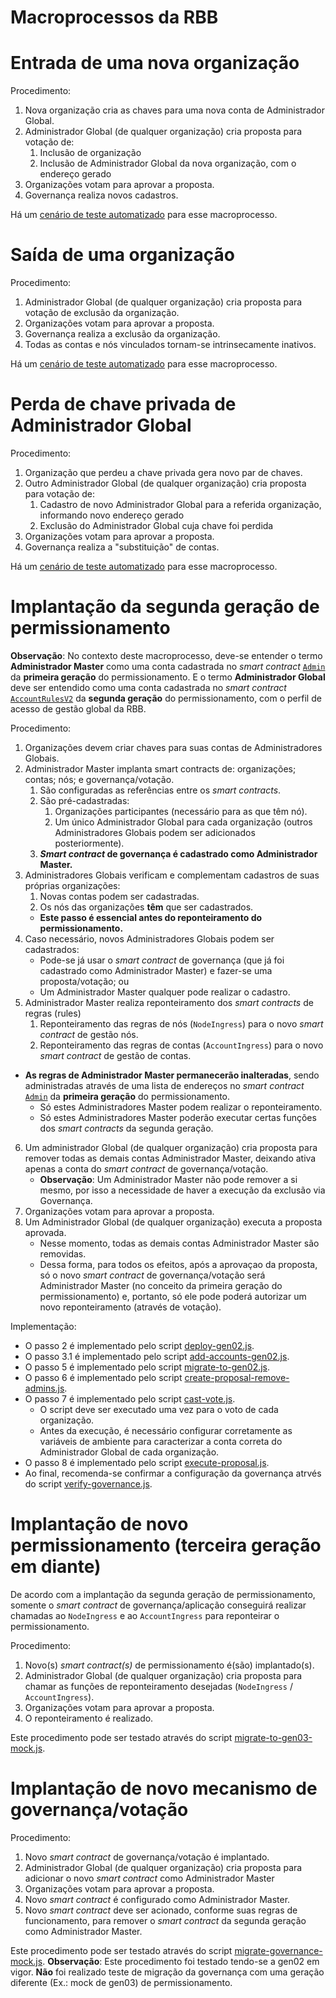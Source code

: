 # Macroprocessos da RBB

# Entrada de uma nova organização

Procedimento:
1. Nova organização cria as chaves para uma nova conta de Administrador Global.
2. Administrador Global (de qualquer organização) cria proposta para votação de:
   1. Inclusão de organização
   2. Inclusão de Administrador Global da nova organização, com o endereço gerado
3. Organizações votam para aprovar a proposta.
4. Governança realiza novos cadastros.

Há um [cenário de teste automatizado](../features/macroprocesses.feature) para esse macroprocesso.


# Saída de uma organização

Procedimento:
1. Administrador Global (de qualquer organização) cria proposta para votação de exclusão da organização.
2. Organizações votam para aprovar a proposta.
3. Governança realiza a exclusão da organização.
4. Todas as contas e nós vinculados tornam-se intrinsecamente inativos.

Há um [cenário de teste automatizado](../features/macroprocesses.feature) para esse macroprocesso.


# Perda de chave privada de Administrador Global

Procedimento:
1. Organização que perdeu a chave privada gera novo par de chaves.
2. Outro Administrador Global (de qualquer organização) cria proposta para votação de:
   1. Cadastro de novo Administrador Global para a referida organização, informando novo endereço gerado
   2. Exclusão do Administrador Global cuja chave foi perdida
3. Organizações votam para aprovar a proposta.
4. Governança realiza a "substituição" de contas.

Há um [cenário de teste automatizado](../features/macroprocesses.feature) para esse macroprocesso.


# Implantação da segunda geração de permissionamento

**Observação**: No contexto deste macroprocesso, deve-se entender o termo **Administrador Master** como uma conta cadastrada no *smart contract* [`Admin`](../../gen01/contracts/Admin.sol) da **primeira geração** do permissionamento. E o termo **Administrador Global** deve ser entendido como uma conta cadastrada no *smart contract* [`AccountRulesV2`](../contracts/AccountRulesV2.sol) da **segunda geração** do permissionamento, com o perfil de acesso de gestão global da RBB.

Procedimento:
1. Organizações devem criar chaves para suas contas de Administradores Globais.
2. Administrador Master implanta smart contracts de: organizações; contas; nós; e governança/votação.
   1. São configuradas as referências entre os *smart contracts*.
   2. São pré-cadastradas:
      1. Organizações participantes (necessário para as que têm nó).
      2. Um único Administrador Global para cada organização (outros Administradores Globais podem ser adicionados posteriormente).
   3. ***Smart contract* de governança é cadastrado como Administrador Master.**
3. Administradores Globais verificam e complementam cadastros de suas próprias organizações:
   1. Novas contas podem ser cadastradas.
   2. Os nós das organizações **têm** que ser cadastrados.
   - **Este passo é essencial antes do reponteiramento do permissionamento.**
4. Caso necessário, novos Administradores Globais podem ser cadastrados:
   - Pode-se já usar o *smart contract* de governança (que já foi cadastrado como Administrador Master) e fazer-se uma proposta/votação; ou
   - Um Administrador Master qualquer pode realizar o cadastro.
5. Administrador Master realiza reponteiramento dos *smart contracts* de regras (rules)
   1. Reponteiramento das regras de nós (`NodeIngress`) para o novo *smart contract* de gestão nós.
   2. Reponteiramento das regras de contas (`AccountIngress`) para o novo *smart contract* de gestão de contas.
- **As regras de Administrador Master permanecerão inalteradas**, sendo administradas através de uma lista de endereços no *smart contract* [`Admin`](../../gen01/contracts/Admin.sol) da **primeira geração** do permissionamento.
   - Só estes Administradores Master podem realizar o reponteiramento.
   - Só estes Administradores Master poderão executar certas funções dos *smart contracts* da segunda geração.
6. Um administrador Global (de qualquer organização) cria proposta para remover todas as demais contas Administrador Master, deixando ativa apenas a conta do *smart contract* de governança/votação.
   - **Observação**: Um Administrador Master não pode remover a si mesmo, por isso a necessidade de haver a execução da exclusão via Governança.
7. Organizações votam para aprovar a proposta.
8. Um Administrador Global (de qualquer organização) executa a proposta aprovada.
   - Nesse momento, todas as demais contas Administrador Master são removidas.
   - Dessa forma, para todos os efeitos, após a aprovaçao da proposta, só o novo *smart contract* de governança/votação será Administrador Master (no conceito da primeira geração do permissionamento) e, portanto, só ele pode poderá autorizar um novo reponteiramento (através de votação).

Implementação:
- O passo 2 é implementado pelo script [deploy-gen02.js](../deploy/deploy-gen02.js).
- O passo 3.1 é implementado pelo script [add-accounts-gen02.js](../deploy/add-accounts-gen02.js).
- O passo 5 é implementado pelo script [migrate-to-gen02.js](../deploy/migrate-to-gen02.js).
- O passo 6 é implementado pelo script [create-proposal-remove-admins.js](../deploy/create-proposal-remove-admins.js).
- O passo 7 é implementado pelo script [cast-vote.js](../deploy/cast-vote.js).
  - O script deve ser executado uma vez para o voto de cada organização.
  - Antes da execução, é necessário configurar corretamente as variáveis de ambiente para caracterizar a conta correta do Administrador Global de cada organização.
- O passo 8 é implementado pelo script [execute-proposal.js](../deploy/execute-proposal.js).
- Ao final, recomenda-se confirmar a configuração da governança atrvés do script [verify-governance.js](../deploy/verify-governance.js).


# Implantação de novo permissionamento (terceira geração em diante)

De acordo com a implantação da segunda geração de permissionamento, somente o *smart contract* de governança/aplicação conseguirá realizar chamadas ao `NodeIngress` e ao `AccountIngress` para reponteirar o permissionamento.

Procedimento:
1. Novo(s) *smart contract(s)* de permissionamento é(são) implantado(s).
2. Administrador Global (de qualquer organização) cria proposta para chamar as funções de reponteiramento desejadas (`NodeIngress` / `AccountIngress`).
3. Organizações votam para aprovar a proposta.
4. O reponteiramento é realizado.

Este procedimento pode ser testado através do script [migrate-to-gen03-mock.js](../deploy/migrate-to-gen03-mock.js).


# Implantação de novo mecanismo de governança/votação

Procedimento:
1. Novo *smart contract* de governança/votação é implantado.
2. Administrador Global (de qualquer organização) cria proposta para adicionar o novo *smart contract* como Administrador Master
3. Organizações votam para aprovar a proposta.
4. Novo *smart contract* é configurado como Administrador Master.
5. Novo *smart contract* deve ser acionado, conforme suas regras de funcionamento, para remover o *smart contract* da segunda geração como Administrador Master.

Este procedimento pode ser testado através do script [migrate-governance-mock.js](../deploy/migrate-governance-mock.js).
**Observação**: Este procedimento foi testado tendo-se a gen02 em vigor. **Não** foi realizado teste de migração da governança com uma geração diferente (Ex.: mock de gen03) de permissionamento.